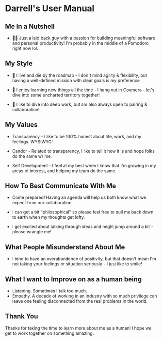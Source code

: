 
<a id="orgf0111f5"></a>

# Darrell's User Manual


<a id="orgc8e7057"></a>

## Me In a Nutshell


<a id="org1497e3c"></a>

- 🚶🏿 Just a laid back guy with a passion for building meaningful software and personal productivity! I'm probably in the middle of a Pomodoro right now lol.


<a id="org2df8652"></a>

## My Style


<a id="org818fe10"></a>

- 🚧 I live and die by the roadmap - I don't mind agility & flexibility, but having a well-defined mission with clear goals is my preference


<a id="orgf424db3"></a>

- 🧠 I enjoy learning new things all the time - I hang out in Coursera - let's dive into some uncharted territory together!


<a id="org3cdf548"></a>

- 👐 I like to dive into deep work, but am also always open to pairing & collaboration!


<a id="orgc95ea4e"></a>

## My Values


<a id="org80b99fd"></a>

- Transparency - I like to be 100% honest about life, work, and my feelings. WYSIWYG!


<a id="org03bfae2"></a>

- Candor - Related to transparency, I like to tell it how it is and hope folks do the same w/ me.


<a id="org752fc01"></a>

- Self Development - I feel at my best when I know that I'm growing in my areas of interest, and helping my team do the same.


<a id="org2c22af0"></a>

## How To Best Communicate With Me


<a id="org84b3a29"></a>

- Come prepared! Having an agenda will help us both know what we expect from our collaboration.


<a id="org9576b6b"></a>

- I can get a bit "philosophical" so please feel free to pull me back down to earth when my thoughts get lofty.


<a id="org85cb5cb"></a>

- I get excited about talking through ideas and might jump around a bit - please wrangle me!


<a id="org0ff57f6"></a>

## What People Misunderstand About Me


<a id="org1a9314b"></a>

- I tend to have an overabundence of positivity, but that doesn't mean I'm not taking your feelings or situation seriously - I just like to smile!


<a id="org4b14dd4"></a>

## What I want to Improve on as a human being


<a id="orgb6832cb"></a>

- Listening. Sometimes I talk too much.
- Empathy. A decade of working in an industry with so much privilege can leave one feeling disconnected from the real problems in the world.

## Thank You

Thanks for taking the time to learn more about me as a human! I hope we get to work together on something amazing.
